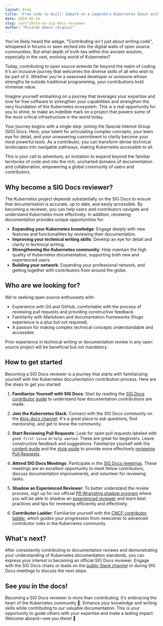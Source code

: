 ```yaml
---
layout: blog
title: "From Code to Quill: Embark on a Legendary Kubernetes Quest with SIG Docs"
date: 2024-05-16
slug: contribute-as-sig-docs-reviewer
author: "Ricardo Amaro (Acquia)"
---
```


You've likely heard the adage, "Contributing isn't just about writing code",
whispered in forums or seen etched into the digital walls of open source communities.
But what depth of truth lies within this ancient wisdom, especially in the vast,
evolving world of Kubernetes?

Today, contributing to open source extends far beyond the realm of coding.
It's an inclusive journey that welcomes the diverse skills of all who wish
to be part of it. Whether you're a seasoned developer or someone whose strengths
lie outside traditional programming, your contributions hold immense value.

Imagine yourself embarking on a journey that leverages your expertise and love
for free software to strengthen your capabilities and strengthen the very foundation
of the Kubernetes ecosystem. This is a real opportunity for you to shine, to make
an indelible mark on a project that powers some of the most critical infrastructure
in the world today.

Your journey begins with a single step: joining the Special Interest Group (SIG) Docs. 
Here, your talent for articulating complex concepts, your keen eye for detail,
and your unwavering commitment to clarity become your most powerful tools. As a contributor,
you can transform dense technical landscapes into navigable pathways, making Kubernetes
accessible to all.

This is your call to adventure, an invitation to expand beyond the familiar territories
of code and into the rich, uncharted domains of documentation and collaboration,
empowering a global community of users and contributors.

## Why become a SIG Docs reviewer?

The Kubernetes project depends substantially on the SIG Docs to ensure that documentation
is accurate, up to date, and easily accessible. By becoming a reviewer, you can help users
and contributors navigate and understand Kubernetes more effectively. In addition, reviewing
documentation provides unique opportunities for:

- **Expanding your Kubernetes knowledge**: Engage deeply with new features and functionalities
  by reviewing their documentation.
- **Improving your technical writing skills**: Develop an eye for detail and clarity in technical
  writing.
- **Strengthening the Kubernetes community**: Help maintain the high quality of Kubernetes
  documentation, supporting both new and experienced users.
- **Building your network**: Expanding your professional network, and getting together with
  contributors from around the globe.

## Who are we looking for?

We're seeking open source enthusiasts with:

- Experience with Git and GitHub, comfortable with the process of reviewing pull requests
  and providing constructive feedback.
- Familiarity with Markdown and documentation frameworks (Hugo experience is a plus but
  not required).
- A passion for making complex technical concepts understandable and accessible.

Prior experience in technical writing or documentation review in any open source project
will be beneficial but not mandatory.

## How to get started

Becoming a SIG Docs reviewer is a journey that starts with familiarizing yourself with the
Kubernetes documentation contribution process. Here are the steps to get you started:

1. **Familiarize Yourself with SIG Docs**: Start by reading the
   [SIG Docs contributor guide](/docs/contribute/) to understand
   how documentation contributions are made.

1. **Join the Kubernetes Slack**: Connect with the SIG Docs community on the
   [#sig-docs channel](https://kubernetes.slack.com/messages/sig-docs). It's a great place
   to ask questions, find mentorship, and get to know the community.

1. **Start Reviewing Pull Requests**: Look for open pull requests labeled with
   `good first issue` or `help wanted`. These are great for beginners. Leave constructive
   feedback and suggestions. Familiarize yourself with the
   [content guide](https://kubernetes.io/docs/contribute/style/content-guide/) and the 
   [style guide](/docs/contribute/style/style-guide/) to provide more effectively 
   [reviewing Pull Requests](/docs/contribute/review/reviewing-prs/).

1. **Attend SIG Docs Meetings**: Participate in the 
   [SIG Docs meetings](https://github.com/kubernetes/community/tree/master/sig-docs). These
   meetings are an excellent opportunity to meet fellow contributors, discuss documentation
   improvements, and volunteer for reviewing tasks.

1. **Shadow an Experienced Reviewer**: To better understand the review process, sign up for our official
   [PR Wrangling shadow program](/docs/contribute/participate/pr-wranglers/#pr-wrangler-shadow-program)
   where you will be able to shadow an [experienced reviewer](/docs/contribute/participate/roles-and-responsibilities/) 
   and learn best practices and tips for reviewing efficiently and effectively.

1. **Contributor Ladder**: Familiarize yourself with the
   [CNCF contributor ladder](https://github.com/cncf/project-template/blob/main/CONTRIBUTOR_LADDER.md),
   which guides your progression from newcomer to advanced contributor roles in the Kubernetes community.

## What's next?

After consistently contributing to documentation reviews and demonstrating your understanding
of Kubernetes documentation standards, you can express your interest in becoming an official
SIG Docs reviewer. Engage with the SIG Docs chairs or leads on the
[public Slack channel](https://kubernetes.slack.com/channels/sig-docs)
or during SIG Docs meetings to discuss the next steps.

## See _you_ in the docs!

Becoming a SIG Docs reviewer is more than contributing; it's embracing the heart of the
Kubernetes community 🚀. Enhance your knowledge and writing skills while contributing
to our valuable documentation. This is your opportunity to guide others with your expertise
and make a lasting impact. Welcome aboard—see you there! 🌟
